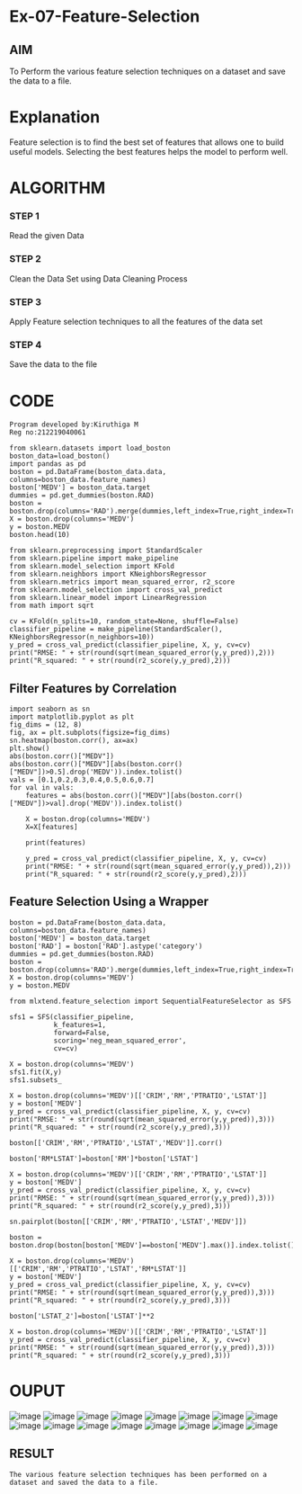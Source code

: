 # Ex-07-Feature-Selection
## AIM
To Perform the various feature selection techniques on a dataset and save the data to a file. 

# Explanation
Feature selection is to find the best set of features that allows one to build useful models.
Selecting the best features helps the model to perform well. 

# ALGORITHM
### STEP 1
Read the given Data
### STEP 2
Clean the Data Set using Data Cleaning Process
### STEP 3
Apply Feature selection techniques to all the features of the data set
### STEP 4
Save the data to the file


# CODE

```
Program developed by:Kiruthiga M
Reg no:212219040061
```
```
from sklearn.datasets import load_boston
boston_data=load_boston()
import pandas as pd
boston = pd.DataFrame(boston_data.data, columns=boston_data.feature_names)
boston['MEDV'] = boston_data.target
dummies = pd.get_dummies(boston.RAD)
boston = boston.drop(columns='RAD').merge(dummies,left_index=True,right_index=True)
X = boston.drop(columns='MEDV')
y = boston.MEDV
boston.head(10)

from sklearn.preprocessing import StandardScaler
from sklearn.pipeline import make_pipeline
from sklearn.model_selection import KFold
from sklearn.neighbors import KNeighborsRegressor
from sklearn.metrics import mean_squared_error, r2_score
from sklearn.model_selection import cross_val_predict
from sklearn.linear_model import LinearRegression
from math import sqrt

cv = KFold(n_splits=10, random_state=None, shuffle=False)
classifier_pipeline = make_pipeline(StandardScaler(), KNeighborsRegressor(n_neighbors=10))
y_pred = cross_val_predict(classifier_pipeline, X, y, cv=cv)
print("RMSE: " + str(round(sqrt(mean_squared_error(y,y_pred)),2)))
print("R_squared: " + str(round(r2_score(y,y_pred),2)))
```
## Filter Features by Correlation
```
import seaborn as sn
import matplotlib.pyplot as plt
fig_dims = (12, 8)
fig, ax = plt.subplots(figsize=fig_dims)
sn.heatmap(boston.corr(), ax=ax)
plt.show()
abs(boston.corr()["MEDV"])
abs(boston.corr()["MEDV"][abs(boston.corr()["MEDV"])>0.5].drop('MEDV')).index.tolist()
vals = [0.1,0.2,0.3,0.4,0.5,0.6,0.7]
for val in vals:
    features = abs(boston.corr()["MEDV"][abs(boston.corr()["MEDV"])>val].drop('MEDV')).index.tolist()
    
    X = boston.drop(columns='MEDV')
    X=X[features]
    
    print(features)

    y_pred = cross_val_predict(classifier_pipeline, X, y, cv=cv)
    print("RMSE: " + str(round(sqrt(mean_squared_error(y,y_pred)),2)))
    print("R_squared: " + str(round(r2_score(y,y_pred),2)))
```
## Feature Selection Using a Wrapper
```
boston = pd.DataFrame(boston_data.data, columns=boston_data.feature_names)
boston['MEDV'] = boston_data.target
boston['RAD'] = boston['RAD'].astype('category')
dummies = pd.get_dummies(boston.RAD)
boston = boston.drop(columns='RAD').merge(dummies,left_index=True,right_index=True)
X = boston.drop(columns='MEDV')
y = boston.MEDV

from mlxtend.feature_selection import SequentialFeatureSelector as SFS

sfs1 = SFS(classifier_pipeline, 
           k_features=1, 
           forward=False, 
           scoring='neg_mean_squared_error',
           cv=cv)

X = boston.drop(columns='MEDV')
sfs1.fit(X,y)
sfs1.subsets_

X = boston.drop(columns='MEDV')[['CRIM','RM','PTRATIO','LSTAT']]
y = boston['MEDV']
y_pred = cross_val_predict(classifier_pipeline, X, y, cv=cv)
print("RMSE: " + str(round(sqrt(mean_squared_error(y,y_pred)),3)))
print("R_squared: " + str(round(r2_score(y,y_pred),3)))

boston[['CRIM','RM','PTRATIO','LSTAT','MEDV']].corr()

boston['RM*LSTAT']=boston['RM']*boston['LSTAT']

X = boston.drop(columns='MEDV')[['CRIM','RM','PTRATIO','LSTAT']]
y = boston['MEDV']
y_pred = cross_val_predict(classifier_pipeline, X, y, cv=cv)
print("RMSE: " + str(round(sqrt(mean_squared_error(y,y_pred)),3)))
print("R_squared: " + str(round(r2_score(y,y_pred),3)))

sn.pairplot(boston[['CRIM','RM','PTRATIO','LSTAT','MEDV']])

boston = boston.drop(boston[boston['MEDV']==boston['MEDV'].max()].index.tolist())

X = boston.drop(columns='MEDV')[['CRIM','RM','PTRATIO','LSTAT','RM*LSTAT']]
y = boston['MEDV']
y_pred = cross_val_predict(classifier_pipeline, X, y, cv=cv)
print("RMSE: " + str(round(sqrt(mean_squared_error(y,y_pred)),3)))
print("R_squared: " + str(round(r2_score(y,y_pred),3)))

boston['LSTAT_2']=boston['LSTAT']**2

X = boston.drop(columns='MEDV')[['CRIM','RM','PTRATIO','LSTAT']]
y_pred = cross_val_predict(classifier_pipeline, X, y, cv=cv)
print("RMSE: " + str(round(sqrt(mean_squared_error(y,y_pred)),3)))
print("R_squared: " + str(round(r2_score(y,y_pred),3)))
```




# OUPUT
![image](https://user-images.githubusercontent.com/98682825/174454470-b42d3a71-f00f-4735-9ce1-43b74242a0e9.png)
![image](https://user-images.githubusercontent.com/98682825/174454473-6a4f7617-1cca-4589-9959-f7cbdc07ab80.png)
![image](https://user-images.githubusercontent.com/98682825/174454476-885384ba-cc99-46c3-9360-bd5a420dea7d.png)
![image](https://user-images.githubusercontent.com/98682825/174454484-e690dc36-36ee-48b4-aa3b-946385928645.png)
![image](https://user-images.githubusercontent.com/98682825/174454487-2624c320-76a2-4400-8571-e187eff04ae3.png)
![image](https://user-images.githubusercontent.com/98682825/174454493-2f865af6-1490-4bf2-8a46-8103111aa70e.png)
![image](https://user-images.githubusercontent.com/98682825/174454501-64be4c9b-8611-4eac-9f14-faac823f8043.png)
![image](https://user-images.githubusercontent.com/98682825/174454511-53c424e7-2444-4bdd-bdcc-134b208a83ad.png)
![image](https://user-images.githubusercontent.com/98682825/174454519-525fbd20-f7d3-4a84-910b-d5c487e460c0.png)
![image](https://user-images.githubusercontent.com/98682825/174454524-b275b523-9f81-47d5-ae9f-1b3e643e59b0.png)
![image](https://user-images.githubusercontent.com/98682825/174454543-2e3b4d6f-da3a-4670-9a66-937c36ffe118.png)
![image](https://user-images.githubusercontent.com/98682825/174454546-8006b42a-814f-402a-89c6-b8d291c1aa59.png)
![image](https://user-images.githubusercontent.com/98682825/174454560-ad7f7a76-b082-4eb4-87bb-7308e3390507.png)
![image](https://user-images.githubusercontent.com/98682825/174454574-a3949224-0e01-4f6e-8bdf-68a361f52d78.png)
![image](https://user-images.githubusercontent.com/98682825/174454567-e576351d-558d-4fd6-a9dd-3664d9eb7276.png)
![image](https://user-images.githubusercontent.com/98682825/174454658-67d4d3a0-c8ea-4748-8bae-9c263c78e44a.png)


## RESULT
    The various feature selection techniques has been performed on a dataset and saved the data to a file.


